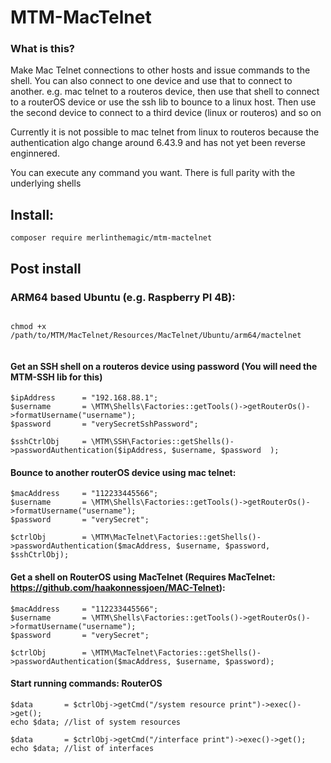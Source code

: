 # MTM-MacTelnet

### What is this?

Make Mac Telnet connections to other hosts and issue commands to the shell.
You can also connect to one device and use that to connect to another.
e.g. mac telnet to a routeros device, then use that shell to connect to a routerOS device or use the ssh lib to bounce to a linux host.
Then use the second device to connect to a third device (linux or routeros) and so on

Currently it is not possible to mac telnet from linux to routeros because the authentication algo change around 6.43.9 and has not yet been reverse enginnered.

You can execute any command you want. There is full parity with the underlying shells

## Install:

```
composer require merlinthemagic/mtm-mactelnet

```

## Post install


### ARM64 based Ubuntu (e.g. Raspberry PI 4B):
```

chmod +x /path/to/MTM/MacTelnet/Resources/MacTelnet/Ubuntu/arm64/mactelnet


```

#### Get an SSH shell on a routeros device using password (You will need the MTM-SSH lib for this)
```
$ipAddress		= "192.168.88.1";
$username		= \MTM\Shells\Factories::getTools()->getRouterOs()->formatUsername("username");
$password		= "verySecretSshPassword";

$sshCtrlObj		= \MTM\SSH\Factories::getShells()->passwordAuthentication($ipAddress, $username, $password	);
```

#### Bounce to another routerOS device using mac telnet:
```
$macAddress		= "112233445566";
$username		= \MTM\Shells\Factories::getTools()->getRouterOs()->formatUsername("username");
$password		= "verySecret";

$ctrlObj		= \MTM\MacTelnet\Factories::getShells()->passwordAuthentication($macAddress, $username, $password, $sshCtrlObj);

```

#### Get a shell on RouterOS using MacTelnet (Requires MacTelnet: https://github.com/haakonnessjoen/MAC-Telnet):
```
$macAddress		= "112233445566";
$username		= \MTM\Shells\Factories::getTools()->getRouterOs()->formatUsername("username");
$password		= "verySecret";

$ctrlObj		= \MTM\MacTelnet\Factories::getShells()->passwordAuthentication($macAddress, $username, $password);

```


#### Start running commands: RouterOS
```
$data		= $ctrlObj->getCmd("/system resource print")->exec()->get();
echo $data; //list of system resources

$data		= $ctrlObj->getCmd("/interface print")->exec()->get();
echo $data; //list of interfaces
```